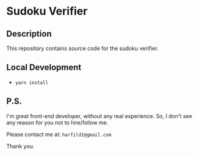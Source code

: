 # Sudoku Verifier

## Description

This repository contains source code for the sudoku verifier.

## Local Development
 - `yarn install`

## P.S.

I'm great front-end developer, without any real experience. So, I don't see any reason for you not to hire/follow me.

Please contact me at: `harfild1@gmail.com`

Thank you.

